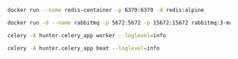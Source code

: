 ```bash
docker run --name redis-container -p 6379:6379 -d redis:alpine
```
```bash
docker run -d --name rabbitmq -p 5672:5672 -p 15672:15672 rabbitmq:3-management
```
```bash
celery -A hunter.celery_app worker --loglevel=info
```
```bash
celery -A hunter.celery_app beat --loglevel=info
```